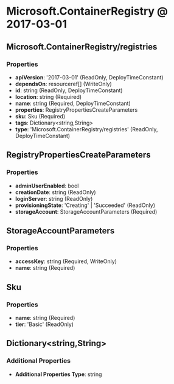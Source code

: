 # Microsoft.ContainerRegistry @ 2017-03-01

## Microsoft.ContainerRegistry/registries
### Properties
* **apiVersion**: '2017-03-01' (ReadOnly, DeployTimeConstant)
* **dependsOn**: resourceref[] (WriteOnly)
* **id**: string (ReadOnly, DeployTimeConstant)
* **location**: string (Required)
* **name**: string (Required, DeployTimeConstant)
* **properties**: RegistryPropertiesCreateParameters
* **sku**: Sku (Required)
* **tags**: Dictionary<string,String>
* **type**: 'Microsoft.ContainerRegistry/registries' (ReadOnly, DeployTimeConstant)

## RegistryPropertiesCreateParameters
### Properties
* **adminUserEnabled**: bool
* **creationDate**: string (ReadOnly)
* **loginServer**: string (ReadOnly)
* **provisioningState**: 'Creating' | 'Succeeded' (ReadOnly)
* **storageAccount**: StorageAccountParameters (Required)

## StorageAccountParameters
### Properties
* **accessKey**: string (Required, WriteOnly)
* **name**: string (Required)

## Sku
### Properties
* **name**: string (Required)
* **tier**: 'Basic' (ReadOnly)

## Dictionary<string,String>
### Additional Properties
* **Additional Properties Type**: string

